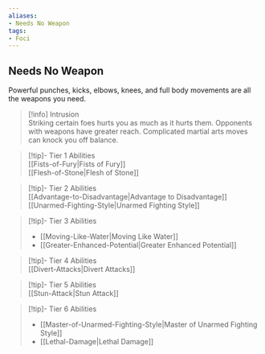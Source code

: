 ```yaml
---
aliases:
- Needs No Weapon
tags:
- Foci
---
```


  
## Needs No Weapon  
Powerful punches, kicks, elbows, knees, and full body movements are all the weapons you need.  
 >[!info] Intrusion  
>Striking certain foes hurts you as much as it hurts them. Opponents with weapons have greater reach. Complicated martial arts moves can knock you off balance.   

>[!tip]- Tier 1 Abilities  
>[[Fists-of-Fury|Fists of Fury]]  
>[[Flesh-of-Stone|Flesh of Stone]]  

>[!tip]- Tier 2 Abilities  
>[[Advantage-to-Disadvantage|Advantage to Disadvantage]]  
>[[Unarmed-Fighting-Style|Unarmed Fighting Style]]  

>[!tip]- Tier 3 Abilities  
>- [[Moving-Like-Water|Moving Like Water]]  
>- [[Greater-Enhanced-Potential|Greater Enhanced Potential]]  

>[!tip]- Tier 4 Abilities  
>[[Divert-Attacks|Divert Attacks]]  

>[!tip]- Tier 5 Abilities  
>[[Stun-Attack|Stun Attack]]  

>[!tip]- Tier 6 Abilities  
>- [[Master-of-Unarmed-Fighting-Style|Master of Unarmed Fighting Style]]  
>- [[Lethal-Damage|Lethal Damage]]